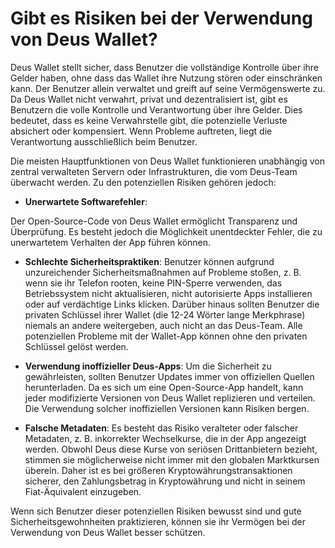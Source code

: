 # Gibt es Risiken bei der Verwendung von Deus Wallet?

Deus Wallet stellt sicher, dass Benutzer die vollständige Kontrolle über ihre Gelder haben, ohne dass das Wallet ihre Nutzung stören oder einschränken kann. Der Benutzer allein verwaltet und greift auf seine Vermögenswerte zu. Da Deus Wallet nicht verwahrt, privat und dezentralisiert ist, gibt es Benutzern die volle Kontrolle und Verantwortung über ihre Gelder. Dies bedeutet, dass es keine Verwahrstelle gibt, die potenzielle Verluste absichert oder kompensiert. Wenn Probleme auftreten, liegt die Verantwortung ausschließlich beim Benutzer.

Die meisten Hauptfunktionen von Deus Wallet funktionieren unabhängig von zentral verwalteten Servern oder Infrastrukturen, die vom Deus-Team überwacht werden. Zu den potenziellen Risiken gehören jedoch:

- **Unerwartete Softwarefehler**:

Der Open-Source-Code von Deus Wallet ermöglicht Transparenz und Überprüfung. Es besteht jedoch die Möglichkeit unentdeckter Fehler, die zu unerwartetem Verhalten der App führen können.

- **Schlechte Sicherheitspraktiken**:
Benutzer können aufgrund unzureichender Sicherheitsmaßnahmen auf Probleme stoßen, z. B. wenn sie ihr Telefon rooten, keine PIN-Sperre verwenden, das Betriebssystem nicht aktualisieren, nicht autorisierte Apps installieren oder auf verdächtige Links klicken. Darüber hinaus sollten Benutzer die privaten Schlüssel ihrer Wallet (die 12-24 Wörter lange Merkphrase) niemals an andere weitergeben, auch nicht an das Deus-Team. Alle potenziellen Probleme mit der Wallet-App können ohne den privaten Schlüssel gelöst werden.

- **Verwendung inoffizieller Deus-Apps**:
Um die Sicherheit zu gewährleisten, sollten Benutzer Updates immer von offiziellen Quellen herunterladen. Da es sich um eine Open-Source-App handelt, kann jeder modifizierte Versionen von Deus Wallet replizieren und verteilen. Die Verwendung solcher inoffiziellen Versionen kann Risiken bergen.

- **Falsche Metadaten**:
Es besteht das Risiko veralteter oder falscher Metadaten, z. B. inkorrekter Wechselkurse, die in der App angezeigt werden. Obwohl Deus diese Kurse von seriösen Drittanbietern bezieht, stimmen sie möglicherweise nicht immer mit den globalen Marktkursen überein. Daher ist es bei größeren Kryptowährungstransaktionen sicherer, den Zahlungsbetrag in Kryptowährung und nicht in seinem Fiat-Äquivalent einzugeben.

Wenn sich Benutzer dieser potenziellen Risiken bewusst sind und gute Sicherheitsgewohnheiten praktizieren, können sie ihr Vermögen bei der Verwendung von Deus Wallet besser schützen.